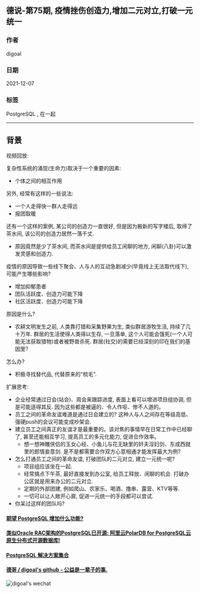 ## 德说-第75期, 疫情挫伤创造力,增加二元对立,打破一元统一 
                        
### 作者                        
digoal                        
                        
### 日期                        
2021-12-07                       
                        
### 标签                     
PostgreSQL , 在一起               
                      
----                      
                      
## 背景                      
视频回放:     
    
复杂性系统的涌现(生命力)取决于一个重要的因素:  
- 个体之间的相互作用  
  
另外, 经常有这样的一些说法:   
- 一个人走得快一群人走得远  
- 报团取暖  
  
还有一个这样的案例, 某公司的创造力一直很好, 但是因为搬新的写字楼后, 取缔了茶水间, 该公司的创造力居然一落千丈.  
- 原因竟然是少了茶水间, 而茶水间是提供给员工闲聊的地方, 闲聊(八卦)可以激发灵感和创造力.  
  
疫情的原因导致一些线下聚会、人与人的互动急剧减少(毕竟线上无法取代线下), 可能产生哪些影响?   
- 增加抑郁患者  
- 团队活跃度、创造力可能下降  
- 社区活跃度、创造力可能下降  
    
原因是什么?   
- 农耕文明发生之前, 人类靠打猎和采集野果为生, 类似群居游牧生活, 持续了几十万年. 群居的生活使得人类得以生存, 一旦落单, 这个人可能会饿死(一个人可能无法获取猎物)或者被野兽杀死. 群居(社交)的需要已经深刻的印在我们的基因里?    
  
怎么办?    
- 积极寻找替代品, 代替原来的“梳毛”.    
     
    
扩展思考:   
- 企业经常通过日会(站会)、周会来跟踪进度, 表面上看可以增进项目组协调, 但是可能适得其反.  因为这些都是被逼的、令人作呕、惨不人道的。
- 员工之间的革命友谊难道是通过日会建立的? 这种人与人之间存在等级高低、强硬push的会议可能变成吵架会.  
- 建立员工之间真正的友谊才是最重要的。该对焦的事情早在日常工作中已经聊了, 甚至还能相互学习, 提高员工的多元化能力, 促进合作效率。
    - 想一想神雕侠侣的玉女心经、小鱼儿与花无缺里的奸夫淫妇剑、东成西就里的郎情妾意剑.  是不是都需要合作双方心意相通才能发挥最大为例?  
- 怎么打通员工之间的革命友谊, 打破团队的二元对立, 建立一元统一呢?  
    - 项目组应该坐在一起.  
    - 经常搞点下午茶, 最好直接发到办公室, 给员工释放、闲聊的机会. 打破办公区就是用来办公的二元对立.  
    - 定期的外部团建, 例如爬山、农家乐、喝酒、撸串、露营、KTV等等.  
    - 一切可以让人敞开心扉, 促进一元统一的手段都可以尝试.  
- 你呆过这样的团队吗?  
   
  
#### [期望 PostgreSQL 增加什么功能?](https://github.com/digoal/blog/issues/76 "269ac3d1c492e938c0191101c7238216")
  
  
#### [类似Oracle RAC架构的PostgreSQL已开源: 阿里云PolarDB for PostgreSQL云原生分布式开源数据库!](https://github.com/ApsaraDB/PolarDB-for-PostgreSQL "57258f76c37864c6e6d23383d05714ea")
  
  
#### [PostgreSQL 解决方案集合](https://yq.aliyun.com/topic/118 "40cff096e9ed7122c512b35d8561d9c8")
  
  
#### [德哥 / digoal's github - 公益是一辈子的事.](https://github.com/digoal/blog/blob/master/README.md "22709685feb7cab07d30f30387f0a9ae")
  
  
![digoal's wechat](../pic/digoal_weixin.jpg "f7ad92eeba24523fd47a6e1a0e691b59")
  
